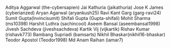 Aditya Aggarwal (the-cybersapien)
Jai Kathuria (jaikathuria)
Jose K James (cyberianzed)
Aryan Agarwal (aryankush25)
Ravi Kant Garg (garg-ravi24)
Sumit Gupta(Invincisumit)
Shifali Gupta (Gupta-shifali)
Mohit Sharma (ms10398)
Harshit Luthra (sachincool)
Aseem Bansal (aseembansal1998)
Jivesh Sachdeva (jiveshsachdeva)
Kartik Vij (vijkartik)
Rishav Kumar (rishavk773)
Bambang Supriadi (bamsarts)
Nikhil Bhaskar(nikhil16-bhaskar)
Teodor Apostol (Teodor1998)
Md Anam Raihan (iamar7)
